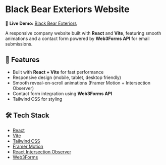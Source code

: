 # Black Bear Exteriors Website

🔗 **Live Demo:** [Black Bear Exteriors](https://thirdrevelation7.github.io/black-bear-exteriors)

A responsive company website built with **React** and **Vite**, featuring smooth animations and a contact form powered by **Web3Forms API** for email submissions.

## 🚀 Features
- Built with **React + Vite** for fast performance
- Responsive design (mobile, tablet, desktop friendly)
- Smooth reveal-on-scroll animations (Framer Motion + Intersection Observer)
- Contact form integration using **Web3Forms API**
- Tailwind CSS for styling

## 🛠 Tech Stack
- [React](https://react.dev/)
- [Vite](https://vitejs.dev/)
- [Tailwind CSS](https://tailwindcss.com/)
- [Framer Motion](https://www.framer.com/motion/)
- [React Intersection Observer](https://github.com/thebuilder/react-intersection-observer)
- [Web3Forms](https://web3forms.com/)

